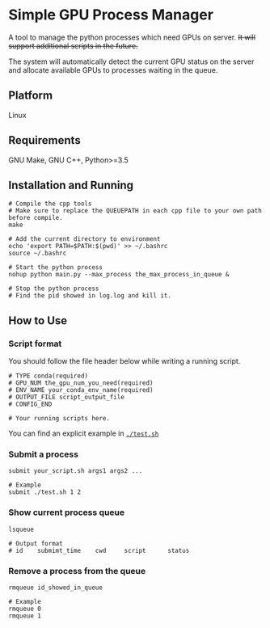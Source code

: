 # Simple GPU Process Manager

A tool to manage the python processes which need GPUs on server. ~~It will support additional scripts in the future.~~

The system will automatically detect the current GPU status on the server and allocate available GPUs to processes waiting in the queue.

## Platform

Linux

## Requirements

GNU Make, GNU C++, Python>=3.5

## Installation and Running

``` shell
# Compile the cpp tools
# Make sure to replace the QUEUEPATH in each cpp file to your own path before compile. 
make

# Add the current directory to environment
echo 'export PATH=$PATH:$(pwd)' >> ~/.bashrc
source ~/.bashrc

# Start the python process
nohup python main.py --max_process the_max_process_in_queue &

# Stop the python process
# Find the pid showed in log.log and kill it. 
```

## How to Use

### Script format

You should follow the file header below while writing a running script. 
``` shell
# TYPE conda(required)
# GPU_NUM the_gpu_num_you_need(required)
# ENV_NAME your_conda_env_name(required)
# OUTPUT_FILE script_output_file
# CONFIG_END

# Your running scripts here. 
```

You can find an explicit example in [`./test.sh`](./test.sh)

### Submit a process
``` shell
submit your_script.sh args1 args2 ...

# Example
submit ./test.sh 1 2
```

### Show current process queue
``` shell
lsqueue

# Output format
# id    submimt_time    cwd     script      status
```

### Remove a process from the queue
``` shell
rmqueue id_showed_in_queue

# Example
rmqueue 0
rmqueue 1
```